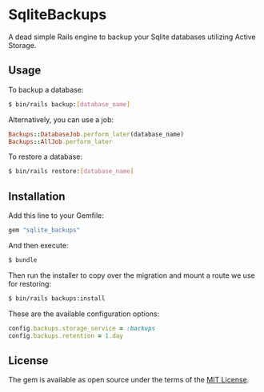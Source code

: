 # SqliteBackups

A dead simple Rails engine to backup your Sqlite databases utilizing Active
Storage.

## Usage

To backup a database:
```bash
$ bin/rails backup:[database_name]
```

Alternatively, you can use a job:
```ruby
Backups::DatabaseJob.perform_later(database_name)
Backups::AllJob.perform_later
```

To restore a database:
```bash
$ bin/rails restore:[database_name]
```

## Installation
Add this line to your Gemfile:

```ruby
gem "sqlite_backups"
```

And then execute:
```bash
$ bundle
```

Then run the installer to copy over the migration and mount a route we use for
restoring:
```bash
$ bin/rails backups:install
```

These are the available configuration options:

```ruby
config.backups.storage_service = :backups
config.backups.retention = 1.day
```

## License
The gem is available as open source under the terms of the [MIT License](https://opensource.org/licenses/MIT).
